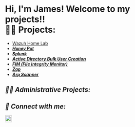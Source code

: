 <h1>Hi, I'm James! Welcome to my projects!! <br/><a 
<h2>👨‍💻 Projects:</h2>

  - [Wazuh Home Lab](https://github.com/JamesProject-hub/Wazuh.git) <b><i>
  - [Honey Pot](https://github.com/JamesProject-hub/Honey-Pot.git)
  - [Splunk](https://github.com/JamesProject-hub/Splunk.git)
  - [Active Directory Bulk User Creation](https://github.com/JamesProject-hub/Active-directory.git)
  - [FIM (File Integrity Monitor)](https://github.com/JamesProject-hub/File-Integrity-Monitor.git)
  - [Zap](https://github.com/JamesProject-hub/Zap.git)
  - [Arp Scanner](https://github.com/JamesProject-hub/Arp-Scanner.git)

<h2>👨‍💻 Administrative Projects:</h2>

  

<h2> 🤳 Connect with me:</h2>


[<img align="left" alt="JoshMadakor | LinkedIn" width="22px" src="https://cdn.jsdelivr.net/npm/simple-icons@v3/icons/linkedin.svg" />][linkedin]


[linkedin]: https://www.linkedin.com/in/james-williams-6628b91b3/

<!--
**joshmadakor1/joshmadakor1** is a ✨ _special_ ✨ repository because its `README.md` (this file) appears on your GitHub profile.

Here are some ideas to get you started:

- 🔭 I’m currently working on ...
- 🌱 I’m currently learning ...
- 👯 I’m looking to collaborate on ...
- 🤔 I’m looking for help with ...
- 💬 Ask me about ...
- 📫 How to reach me: ...
- 😄 Pronouns: ...
- ⚡ Fun fact: ...
-->
